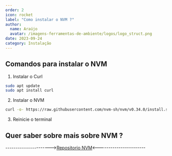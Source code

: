 ```yaml
---
order: 2
icon: rocket
label: "Como instalar o NVM ?"
author:
  name: Araújo
  avatar: /imagens-ferramentas-de-ambiente/logos/logo_struct.png
date: 2023-09-24
category: Instalação
---
```


## Comandos para instalar o NVM

1. Instalar o Curl

```bash
sudo apt update
sudo apt install curl
```

2. Instalar o NVM

```bash
curl -o- https://raw.githubusercontent.com/nvm-sh/nvm/v0.34.0/install.sh | bash
```

3. Reinicie o terminal

## Quer saber sobre mais sobre NVM ?

---------------------->[Repositorio NVM](https://github.com/nvm-sh/nvm)<-----------------------